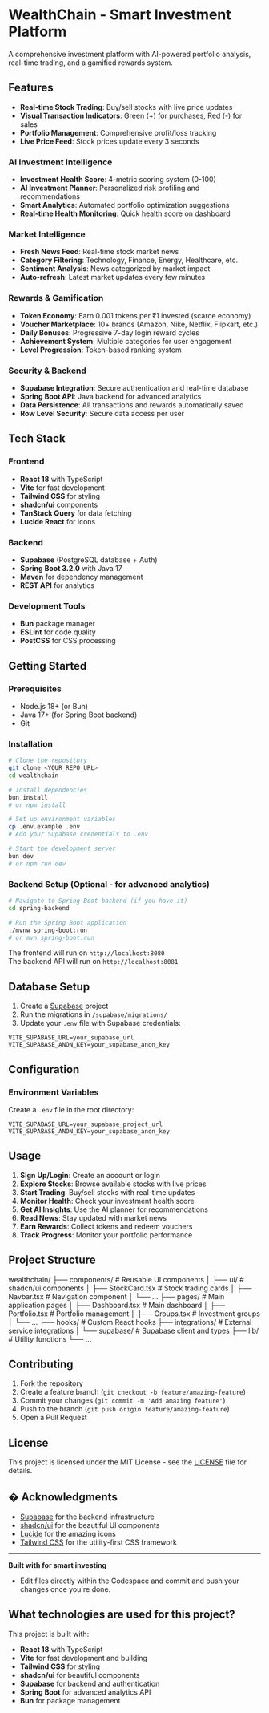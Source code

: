 #  WealthChain - Smart Investment Platform

A comprehensive investment platform with AI-powered portfolio analysis, real-time trading, and a gamified rewards system.

##  Features

- **Real-time Stock Trading**: Buy/sell stocks with live price updates
- **Visual Transaction Indicators**: Green (+) for purchases, Red (-) for sales
- **Portfolio Management**: Comprehensive profit/loss tracking
- **Live Price Feed**: Stock prices update every 3 seconds

###  **AI Investment Intelligence**
- **Investment Health Score**: 4-metric scoring system (0-100)
- **AI Investment Planner**: Personalized risk profiling and recommendations
- **Smart Analytics**: Automated portfolio optimization suggestions
- **Real-time Health Monitoring**: Quick health score on dashboard

###  **Market Intelligence**
- **Fresh News Feed**: Real-time stock market news
- **Category Filtering**: Technology, Finance, Energy, Healthcare, etc.
- **Sentiment Analysis**: News categorized by market impact
- **Auto-refresh**: Latest market updates every few minutes

###  **Rewards & Gamification**
- **Token Economy**: Earn 0.001 tokens per ₹1 invested (scarce economy)
- **Voucher Marketplace**: 10+ brands (Amazon, Nike, Netflix, Flipkart, etc.)
- **Daily Bonuses**: Progressive 7-day login reward cycles
- **Achievement System**: Multiple categories for user engagement
- **Level Progression**: Token-based ranking system

###  **Security & Backend**
- **Supabase Integration**: Secure authentication and real-time database
- **Spring Boot API**: Java backend for advanced analytics
- **Data Persistence**: All transactions and rewards automatically saved
- **Row Level Security**: Secure data access per user

##  Tech Stack

### Frontend
- **React 18** with TypeScript
- **Vite** for fast development
- **Tailwind CSS** for styling
- **shadcn/ui** components
- **TanStack Query** for data fetching
- **Lucide React** for icons

### Backend
- **Supabase** (PostgreSQL database + Auth)
- **Spring Boot 3.2.0** with Java 17
- **Maven** for dependency management
- **REST API** for analytics

### Development Tools
- **Bun** package manager
- **ESLint** for code quality
- **PostCSS** for CSS processing

##  Getting Started

### Prerequisites
- Node.js 18+ (or Bun)
- Java 17+ (for Spring Boot backend)
- Git

### Installation

```bash
# Clone the repository
git clone <YOUR_REPO_URL>
cd wealthchain

# Install dependencies
bun install
# or npm install

# Set up environment variables
cp .env.example .env
# Add your Supabase credentials to .env

# Start the development server
bun dev
# or npm run dev
```

### Backend Setup (Optional - for advanced analytics)

```bash
# Navigate to Spring Boot backend (if you have it)
cd spring-backend

# Run the Spring Boot application
./mvnw spring-boot:run
# or mvn spring-boot:run
```

The frontend will run on `http://localhost:8080`  
The backend API will run on `http://localhost:8081`

##  Database Setup

1. Create a [Supabase](https://supabase.com) project
2. Run the migrations in `/supabase/migrations/`
3. Update your `.env` file with Supabase credentials:

```env
VITE_SUPABASE_URL=your_supabase_url
VITE_SUPABASE_ANON_KEY=your_supabase_anon_key
```

##  Configuration

### Environment Variables
Create a `.env` file in the root directory:

```env
VITE_SUPABASE_URL=your_supabase_project_url
VITE_SUPABASE_ANON_KEY=your_supabase_anon_key
```

##  Usage

1. **Sign Up/Login**: Create an account or login
2. **Explore Stocks**: Browse available stocks with live prices
3. **Start Trading**: Buy/sell stocks with real-time updates
4. **Monitor Health**: Check your investment health score
5. **Get AI Insights**: Use the AI planner for recommendations
6. **Read News**: Stay updated with market news
7. **Earn Rewards**: Collect tokens and redeem vouchers
8. **Track Progress**: Monitor your portfolio performance

##  Project Structure

wealthchain/
├── components/          # Reusable UI components
│   ├── ui/             # shadcn/ui components
│   ├── StockCard.tsx   # Stock trading cards
│   ├── Navbar.tsx      # Navigation component
│   └── ...
├── pages/              # Main application pages
│   ├── Dashboard.tsx   # Main dashboard
│   ├── Portfolio.tsx   # Portfolio management
│   ├── Groups.tsx      # Investment groups
│   └── ...
├── hooks/              # Custom React hooks
├── integrations/       # External service integrations
│   └── supabase/      # Supabase client and types
├── lib/               # Utility functions
└── ...


##  Contributing

1. Fork the repository
2. Create a feature branch (`git checkout -b feature/amazing-feature`)
3. Commit your changes (`git commit -m 'Add amazing feature'`)
4. Push to the branch (`git push origin feature/amazing-feature`)
5. Open a Pull Request

##  License

This project is licensed under the MIT License - see the [LICENSE](LICENSE) file for details.

## � Acknowledgments

- [Supabase](https://supabase.com) for the backend infrastructure
- [shadcn/ui](https://ui.shadcn.com) for the beautiful UI components
- [Lucide](https://lucide.dev) for the amazing icons
- [Tailwind CSS](https://tailwindcss.com) for the utility-first CSS framework

---

**Built with  for smart investing**
- Edit files directly within the Codespace and commit and push your changes once you're done.

## What technologies are used for this project?

This project is built with:

- **React 18** with TypeScript
- **Vite** for fast development and building
- **Tailwind CSS** for styling
- **shadcn/ui** for beautiful components
- **Supabase** for backend and authentication
- **Spring Boot** for advanced analytics API
- **Bun** for package management


